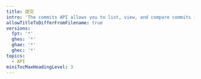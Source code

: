 ```yaml
---
title: 提交
intro: 'The commits API allows you to list, view, and compare commits in a repository. You can also interact with commit comments and commit statuses.'
allowTitleToDifferFromFilename: true
versions:
  fpt: '*'
  ghes: '*'
  ghae: '*'
  ghec: '*'
topics:
  - API
miniTocMaxHeadingLevel: 3
---
```


<!--
  Operations are automatically generated. Markdown for this page is located in data/reusables/rest-reference/commits
-->
